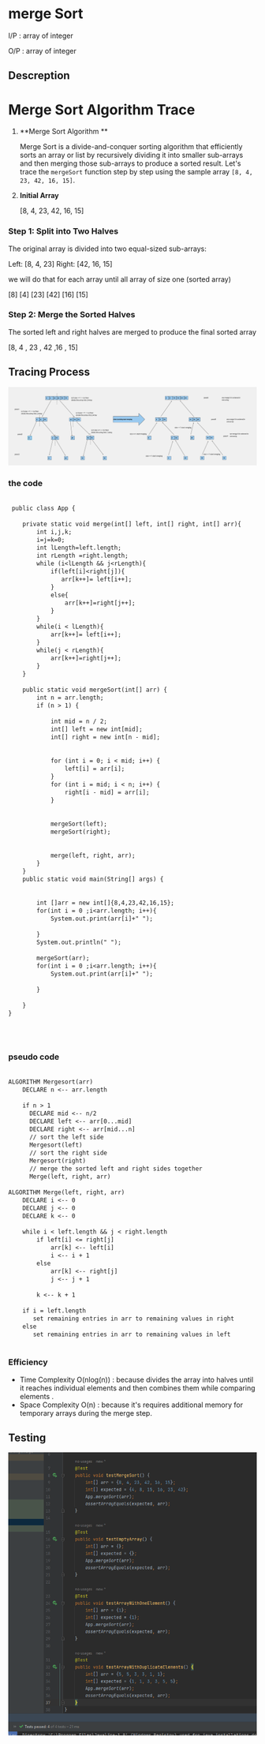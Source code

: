 # merge Sort   
<!-- Description of the  -->


I/P : array of integer

O/P : array of integer
## Descreption

# Merge Sort Algorithm Trace

1. **Merge Sort Algorithm **

   Merge Sort is a divide-and-conquer sorting algorithm that efficiently sorts an array or list by recursively dividing it into smaller sub-arrays and then merging those sub-arrays to produce a sorted result. Let's trace the `mergeSort` function step by step using the sample array `[8, 4, 23, 42, 16, 15]`.

2. **Initial Array**


   [8, 4, 23, 42, 16, 15]

    
### Step 1: Split into Two Halves

The original array is divided into two equal-sized sub-arrays:

Left: [8, 4, 23]
Right: [42, 16, 15]

we will do that for each array until all array of size one (sorted array)


[8]  [4]  [23]  [42] [16]  [15]


### Step 2: Merge the Sorted Halves

The sorted left and right halves are merged to produce the final sorted array

[8,  4  , 23  , 42  ,16  ,  15]








## Tracing Process 
<!-- Embedded whiteboard image -->
![](../merge/Whiteboard%2014.png)
### the code

```

 public class App {

    private static void merge(int[] left, int[] right, int[] arr){
        int i,j,k;
        i=j=k=0;
        int lLength=left.length;
        int rLength =right.length;
        while (i<lLength && j<rLength){
            if(left[i]<right[j]){
               arr[k++]= left[i++];
            }
            else{
                arr[k++]=right[j++];
            }
        }
        while(i < lLength){
            arr[k++]= left[i++];
        }
        while(j < rLength){
            arr[k++]=right[j++];
        }
    }

    public static void mergeSort(int[] arr) {
        int n = arr.length;
        if (n > 1) {

            int mid = n / 2;
            int[] left = new int[mid];
            int[] right = new int[n - mid];


            for (int i = 0; i < mid; i++) {
                left[i] = arr[i];
            }
            for (int i = mid; i < n; i++) {
                right[i - mid] = arr[i];
            }


            mergeSort(left);
            mergeSort(right);


            merge(left, right, arr);
        }
    }
    public static void main(String[] args) {


        int []arr = new int[]{8,4,23,42,16,15};
        for(int i = 0 ;i<arr.length; i++){
            System.out.print(arr[i]+" ");

        }
        System.out.println(" ");

        mergeSort(arr);
        for(int i = 0 ;i<arr.length; i++){
            System.out.print(arr[i]+" ");

        }

    }
}




```

### pseudo code

```

ALGORITHM Mergesort(arr)
    DECLARE n <-- arr.length

    if n > 1
      DECLARE mid <-- n/2
      DECLARE left <-- arr[0...mid]
      DECLARE right <-- arr[mid...n]
      // sort the left side
      Mergesort(left)
      // sort the right side
      Mergesort(right)
      // merge the sorted left and right sides together
      Merge(left, right, arr)

ALGORITHM Merge(left, right, arr)
    DECLARE i <-- 0
    DECLARE j <-- 0
    DECLARE k <-- 0

    while i < left.length && j < right.length
        if left[i] <= right[j]
            arr[k] <-- left[i]
            i <-- i + 1
        else
            arr[k] <-- right[j]
            j <-- j + 1

        k <-- k + 1

    if i = left.length
       set remaining entries in arr to remaining values in right
    else
       set remaining entries in arr to remaining values in left


```




### Efficiency
 * Time Complexity  O(nlog(n)) : because divides the array into halves until it reaches individual elements  and then combines them while comparing elements . 
 * Space Complexity O(n) : because it's requires additional memory for temporary arrays during the merge step.
## Testing

![](../merge/ms.png)



